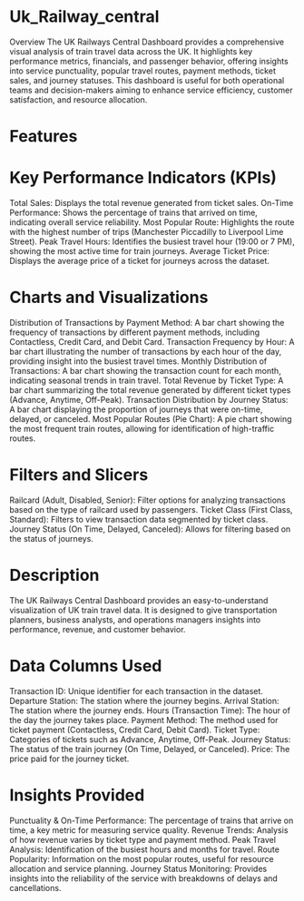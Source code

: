 # Uk_Railway_central
Overview
The UK Railways Central Dashboard provides a comprehensive visual analysis of train travel data across the UK. It highlights key performance metrics, financials, and passenger behavior, offering insights into service punctuality, popular travel routes, payment methods, ticket sales, and journey statuses. This dashboard is useful for both operational teams and decision-makers aiming to enhance service efficiency, customer satisfaction, and resource allocation.

# Features
# Key Performance Indicators (KPIs)
Total Sales: Displays the total revenue generated from ticket sales.
On-Time Performance: Shows the percentage of trains that arrived on time, indicating overall service reliability.
Most Popular Route: Highlights the route with the highest number of trips (Manchester Piccadilly to Liverpool Lime Street).
Peak Travel Hours: Identifies the busiest travel hour (19:00 or 7 PM), showing the most active time for train journeys.
Average Ticket Price: Displays the average price of a ticket for journeys across the dataset.
# Charts and Visualizations
Distribution of Transactions by Payment Method: A bar chart showing the frequency of transactions by different payment methods, including Contactless, Credit Card, and Debit Card.
Transaction Frequency by Hour: A bar chart illustrating the number of transactions by each hour of the day, providing insight into the busiest travel times.
Monthly Distribution of Transactions: A bar chart showing the transaction count for each month, indicating seasonal trends in train travel.
Total Revenue by Ticket Type: A bar chart summarizing the total revenue generated by different ticket types (Advance, Anytime, Off-Peak).
Transaction Distribution by Journey Status: A bar chart displaying the proportion of journeys that were on-time, delayed, or canceled.
Most Popular Routes (Pie Chart): A pie chart showing the most frequent train routes, allowing for identification of high-traffic routes.
# Filters and Slicers
Railcard (Adult, Disabled, Senior): Filter options for analyzing transactions based on the type of railcard used by passengers.
Ticket Class (First Class, Standard): Filters to view transaction data segmented by ticket class.
Journey Status (On Time, Delayed, Canceled): Allows for filtering based on the status of journeys.
# Description
The UK Railways Central Dashboard provides an easy-to-understand visualization of UK train travel data. It is designed to give transportation planners, business analysts, and operations managers insights into performance, revenue, and customer behavior.

# Data Columns Used
Transaction ID: Unique identifier for each transaction in the dataset.
Departure Station: The station where the journey begins.
Arrival Station: The station where the journey ends.
Hours (Transaction Time): The hour of the day the journey takes place.
Payment Method: The method used for ticket payment (Contactless, Credit Card, Debit Card).
Ticket Type: Categories of tickets such as Advance, Anytime, Off-Peak.
Journey Status: The status of the train journey (On Time, Delayed, or Canceled).
Price: The price paid for the journey ticket.
# Insights Provided
Punctuality & On-Time Performance: The percentage of trains that arrive on time, a key metric for measuring service quality.
Revenue Trends: Analysis of how revenue varies by ticket type and payment method.
Peak Travel Analysis: Identification of the busiest hours and months for travel.
Route Popularity: Information on the most popular routes, useful for resource allocation and service planning.
Journey Status Monitoring: Provides insights into the reliability of the service with breakdowns of delays and cancellations.
